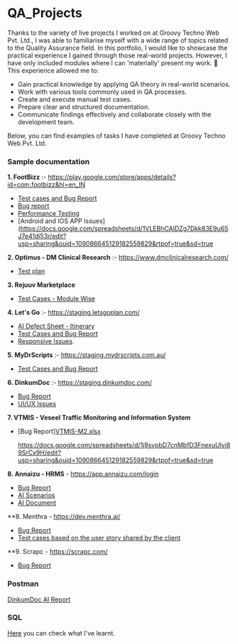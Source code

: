 # QA_Projects
Thanks to the variety of live projects I worked on at Groovy Techno Web Pvt. Ltd., I was able to familiarise myself with a wide range of topics related to the Quality Assurance field. In this portfolio, I would like to showcase the practical experience I gained through those real-world projects. However, I have only included modules where I can 'materially' present my work. :slightly_smiling_face:
This experience allowed me to:
* Gain practical knowledge by applying QA theory in real-world scenarios.
* Work with various tools commonly used in QA processes.
* Create and execute manual test cases.
* Prepare clear and structured documentation.
* Communicate findings effectively and collaborate closely with the development team.

Below, you can find examples of tasks I have completed at Groovy Techno Web Pvt. Ltd.

### Sample documentation
**1. FootBizz** :- https://play.google.com/store/apps/details?id=com.footbizz&hl=en_IN
* [Test cases and Bug Report](https://docs.google.com/spreadsheets/d/1XhgPm-9lYmdaLvSWqSKlg5f-S0Wj34zC/edit?gid=1974762537#gid=1974762537)
* [Bug report](https://docs.google.com/spreadsheets/d/1N0UNluPKfuGABzAiERWwAnW2OD1mKbVmq3zWGuOAJ8Q/edit?usp=drive_link)
* [Performance Testing](https://docs.google.com/spreadsheets/d/1OMKEaLEgPjmYHgw6S3g_GhvHAvkmPsXg/edit?usp=sharing&ouid=109086645129182559829&rtpof=true&sd=true)
* [Android and IOS APP Issues](https://docs.google.com/spreadsheets/d/1VLEBhCAlDZg7Dkk83E9u65J7e41di53r/edit?usp=sharing&ouid=109086645129182559829&rtpof=true&sd=true

 **2. Optimus - DM Clinical Research** :- https://www.dmclinicalresearch.com/
* [Test plan](https://docs.google.com/document/d/1SFauFJJK4EIbLg2fYTso0yIWBQaW4Tfp/edit?usp=sharing&ouid=109086645129182559829&rtpof=true&sd=true)


 **3. Rejuuv Marketplace**

* [Test Cases - Module Wise](https://docs.google.com/spreadsheets/d/1guapzPipWfpnxwo0DTt2LfmM_1LqCYuy/edit?usp=sharing&ouid=109086645129182559829&rtpof=true&sd=true)

 **4. Let's Go** :- https://staging.letsgoplan.com/

* [AI Defect Sheet - Itinerary](https://docs.google.com/spreadsheets/d/15FNqG1Jm3dQF2gVAt2uM9UH-eFsy8SjO/edit?usp=sharing&ouid=109086645129182559829&rtpof=true&sd=true)<br>
* [Test Cases and Bug Report](https://docs.google.com/spreadsheets/d/1MC0krDN8bXoysXeB1cR5Ya0kMjoHFjrv/edit?usp=sharing&ouid=109086645129182559829&rtpof=true&sd=true)
* [Responsive Issues](https://docs.google.com/spreadsheets/d/1Dp17LKJjKU1eXMpX8dEauT-kEzZg9Dq6/edit?usp=sharing&ouid=109086645129182559829&rtpof=true&sd=true).

 **5. MyDrScripts** :- https://staging.mydrscripts.com.au/

* [Test Cases and Bug Report](https://docs.google.com/spreadsheets/d/1J20r8O7un6J2EMCjaWqmHDYZipBCXZLW/edit?usp=sharing&ouid=109086645129182559829&rtpof=true&sd=true)

 **6. DinkumDoc** :- https://staging.dinkumdoc.com/

* [Bug Report](https://docs.google.com/spreadsheets/d/1XMNc9VMnsQxo1vCqk9KSt06xxCG68RRd/edit?usp=sharing&ouid=109086645129182559829&rtpof=true&sd=true)
* [UI/UX Issues](https://docs.google.com/spreadsheets/d/1mmNzOI_xJn6WKMoYK2S2SeZDCqpJ9xWH/edit?usp=sharing&ouid=109086645129182559829&rtpof=true&sd=true)

 **7. VTMIS - Veseel Traffic Monitoring and Information System**

 * [Bug Report][VTMIS-M2.xlsx](https://github.com/user-attachments/files/22322055/VTMIS-M2.xlsx)

   https://docs.google.com/spreadsheets/d/1j9svpbD7cnMbfD3FnexuUlvi89SrCx9H/edit?usp=sharing&ouid=109086645129182559829&rtpof=true&sd=true

  **8. Annaizu - HRMS** - https://app.annaizu.com/login

 * [Bug Report](https://docs.google.com/spreadsheets/d/1ml1n2wpDzc8kD_9U4zgQRUVXKdcCZCBT/edit?usp=sharing&ouid=109086645129182559829&rtpof=true&sd=true)
 * [AI Scenarios](https://docs.google.com/document/d/1l-_TLsMjdv_2zULDEHPExCcX8qUwN8Hk/edit?usp=sharing&ouid=109086645129182559829&rtpof=true&sd=true)
 * [AI Document](https://docs.google.com/document/d/1qwas9ayFy9QgVo8HhvZpaSfo5G_wscxE/edit?usp=sharing&ouid=109086645129182559829&rtpof=true&sd=true)

**8. Menthra - https://dev.menthra.ai/

 * [Bug Report](https://docs.google.com/document/d/1O8ShriVWGTSI9hG1DR2bJAky5KnvsBGT/edit?usp=sharing&rtpof=true&sd=true)
 * [Test cases based on the user story shared by the client](https://docs.google.com/spreadsheets/d/1tlfBiVdBaId6GRitFTEPKPO2WQq_PlsP/edit?usp=sharing&ouid=109086645129182559829&rtpof=true&sd=true)

**9. Scrapc - https://scrapc.com/

 * [Bug Report](https://drive.google.com/file/d/1xbf77XgP-0llB7LMRT-mAOOZCQCGxYWo/view?usp=sharing)


### Postman

[DinkumDoc AI Report](https://docs.google.com/spreadsheets/d/1s9wqKMfEd-SyFygc6crgcy0c1pJ_Rk9r/edit?usp=sharing&ouid=109086645129182559829&rtpof=true&sd=true) 

### SQL

[Here](https://drive.google.com/file/d/1KSOP_zzklIM21iJGmHo84DIRl7C2KYCz/view?usp=drive_link) you can check what I've learnt.


